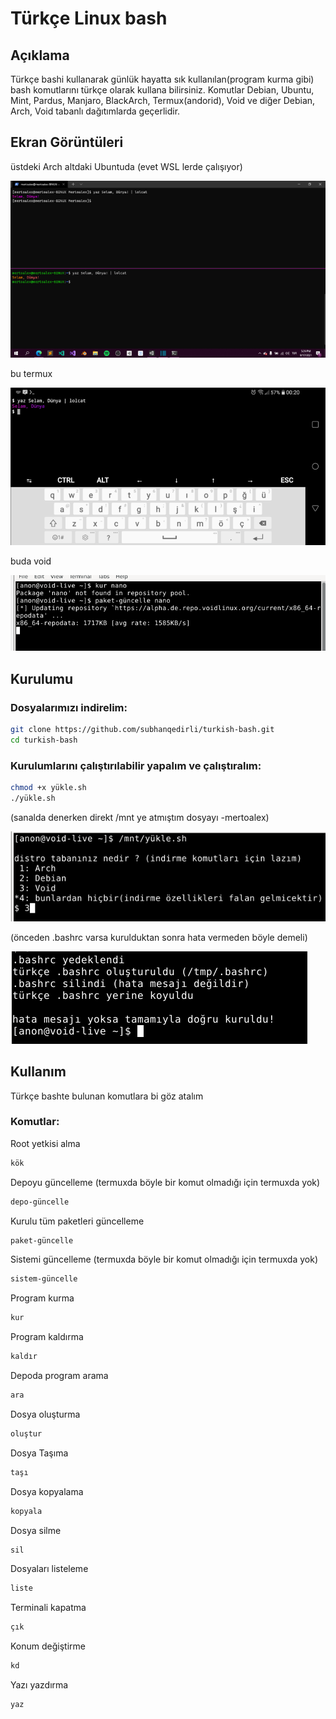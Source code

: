 # Türkçe Linux bash

## Açıklama

Türkçe bashi kullanarak günlük hayatta sık kullanılan(program kurma gibi) bash komutlarını türkçe olarak kullana bilirsiniz. Komutlar Debian, Ubuntu, Mint, Pardus, Manjaro, BlackArch, Termux(andorid), Void ve diğer Debian, Arch, Void tabanlı dağıtımlarda geçerlidir.

## Ekran Görüntüleri
üstdeki Arch altdaki Ubuntuda (evet WSL lerde çalışıyor)

![ArchWSL split UbuntuWSL in Windows Terminal](/images/archwslubuntuwsl.png)

bu termux

![termux](/images/termux.png)

buda void

![void1](/images/void1.png)

## Kurulumu

### Dosyalarımızı indirelim:

```bash
git clone https://github.com/subhanqedirli/turkish-bash.git
cd turkish-bash
```

### Kurulumlarını çalıştırılabilir yapalım ve çalıştıralım:
```bash
chmod +x yükle.sh
./yükle.sh
```

(sanalda denerken direkt /mnt ye atmıştım dosyayı -mertoalex) 

![void2](/images/void2.png)

(önceden .bashrc varsa kurulduktan sonra hata vermeden böyle demeli)

![void3](/images/void3.png)

## Kullanım

Türkçe bashte bulunan komutlara bi göz atalım

### Komutlar:

Root yetkisi alma

```bash
kök
```

Depoyu güncelleme (termuxda böyle bir komut olmadığı için termuxda yok)

```bash
depo-güncelle
```

Kurulu tüm paketleri güncelleme

```bash
paket-güncelle
```

Sistemi güncelleme (termuxda böyle bir komut olmadığı için termuxda yok)

```bash
sistem-güncelle
```

Program kurma

```bash
kur
```

Program kaldırma

```bash
kaldır
```

Depoda program arama

```bash
ara
```

Dosya oluşturma

```bash
oluştur
```

Dosya Taşıma

```bash
taşı
```

Dosya kopyalama

```bash
kopyala
```

Dosya silme

```bash
sil
```

Dosyaları listeleme

```bash
liste
```

Terminali kapatma 

```bash
çık
```

Konum değiştirme

```bash
kd
```

Yazı yazdırma

```bash
yaz
```
